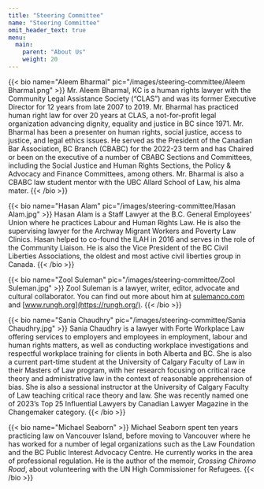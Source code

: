 ```yaml
---
title: "Steering Committee"
name: "Steering Committee"
omit_header_text: true
menu:
  main:
    parent: "About Us"
    weight: 20
---
```


{{< bio name="Aleem Bharmal" pic="/images/steering-committee/Aleem Bharmal.png" >}}
Mr. Aleem Bharmal, KC is a human rights lawyer with the Community Legal Assistance Society (“CLAS”) and was its former Executive Director for 12 years from late 2007 to 2019. Mr. Bharmal has practiced human right law for over 20 years at CLAS, a not-for-profit legal organization advancing dignity, equality and justice in BC since 1971. Mr. Bharmal has been a presenter on human rights, social justice, access to justice, and legal ethics issues. He served as the President of the Canadian Bar Association, BC Branch (CBABC) for the 2022-23 term and has Chaired or been on the executive of a number of CBABC Sections and Committees, including the Social Justice and Human Rights Sections, the Policy &amp; Advocacy and Finance Committees, among others. Mr. Bharmal is also a CBABC law student mentor with the UBC Allard School of Law, his alma mater.
{{< /bio >}}

{{< bio name="Hasan Alam" pic="/images/steering-committee/Hasan Alam.jpg" >}}
Hasan Alam is a Staff Lawyer at the B.C. General Employees’ Union where he practices Labour and Human Rights Law. He is also the supervising lawyer for the Archway Migrant Workers and Poverty Law Clinics. Hasan helped to co-found the ILAH in 2016 and serves in the role of the Community Liaison. He is also the Vice President of the BC Civil Liberties Associations, the oldest and most active civil liberties group in Canada.
{{< /bio >}}

{{< bio name="Zool Suleman" pic="/images/steering-committee/Zool Suleman.jpg" >}}
Zool Suleman is a lawyer, writer, editor, advocate and cultural collaborator. You can find out more about him at [sulemanco.com](https://sulemanco.com/) and [www.rungh.org](https://rungh.org/).
{{< /bio >}}

{{< bio name="Sania Chaudhry" pic="/images/steering-committee/Sania Chaudhry.jpg" >}}
Sania Chaudhry is a lawyer with Forte Workplace Law offering services to employers and employees in employment, labour and human rights matters, as well as conducting workplace investigations and respectful workplace training for clients in both Alberta and BC. She is also a current part-time student at the University of Calgary Faculty of Law in their Masters of Law program, with her research focusing on critical race theory and administrative law in the context of reasonable apprehension of bias. She is also a sessional instructor at the University of Calgary Faculty of Law teaching critical race theory and law. She was recently named one of 2023’s Top 25 Influential Lawyers by Canadian Lawyer Magazine in the Changemaker category.
{{< /bio >}}

{{< bio name="Michael Seaborn" >}}
Michael Seaborn spent ten years practicing law on Vancouver Island, before moving to Vancouver where he has worked for a number of legal organizations such as the Law Foundation and the BC Public Interest Advocacy Centre. He currently works in the area of professional regulation. He is the author of the memoir, _Crossing Chiromo Road_, about volunteering with the UN High Commissioner for Refugees.
{{< /bio >}}
